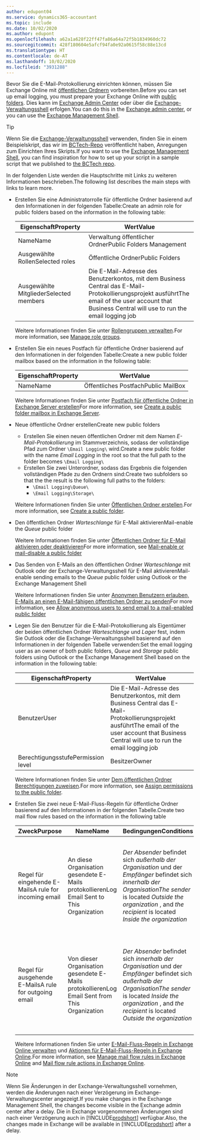 ```yaml
---
author: edupont04
ms.service: dynamics365-accountant
ms.topic: include
ms.date: 10/02/2020
ms.author: edupont
ms.openlocfilehash: a62a1a628f22ff47fa86a64a72f5b1834960dc72
ms.sourcegitcommit: 428f180604e5afcf94fa0e92a0615f58c88e13cd
ms.translationtype: HT
ms.contentlocale: de-AT
ms.lasthandoff: 10/02/2020
ms.locfileid: "3931288"
---
```

<span data-ttu-id="203ef-101">Bevor Sie die E-Mail-Protokollierung einrichten können, müssen Sie Exchange Online mit [öffentlichen Ordnern](/exchange/collaboration/public-folders/public-folders?view=exchserver-2019&preserve-view=true ) vorbereiten.</span><span class="sxs-lookup"><span data-stu-id="203ef-101">Before you can set up email logging, you must prepare your Exchange Online with [public folders](/exchange/collaboration/public-folders/public-folders?view=exchserver-2019&preserve-view=true ).</span></span> <span data-ttu-id="203ef-102">Dies kann im [Exchange Admin Center](/Exchange/architecture/client-access/exchange-admin-center?view=exchserver-2019&preserve-view=true ) oder über die [Exchange-Verwaltungsshell](/powershell/exchange/exchange-management-shell?view=exchange-ps&preserve-view=true ) erfolgen.</span><span class="sxs-lookup"><span data-stu-id="203ef-102">You can do this in the [Exchange admin center](/Exchange/architecture/client-access/exchange-admin-center?view=exchserver-2019&preserve-view=true ), or you can use the [Exchange Management Shell](/powershell/exchange/exchange-management-shell?view=exchange-ps&preserve-view=true ).</span></span>  

> [!TIP]
> <span data-ttu-id="203ef-103">Wenn Sie die [Exchange-Verwaltungsshell](/powershell/exchange/exchange-management-shell?view=exchange-ps&preserve-view=true ) verwenden, finden Sie in einem Beispielskript, das wir im [BCTech-Repo](https://github.com/microsoft/BCTech/tree/master/samples/EmailLogging) veröffentlicht haben, Anregungen zum Einrichten Ihres Skripts.</span><span class="sxs-lookup"><span data-stu-id="203ef-103">If you want to use the [Exchange Management Shell](/powershell/exchange/exchange-management-shell?view=exchange-ps&preserve-view=true ), you can find inspiration for how to set up your script in a sample script that we published to [the BCTech repo](https://github.com/microsoft/BCTech/tree/master/samples/EmailLogging).</span></span>

<span data-ttu-id="203ef-104">In der folgenden Liste werden die Hauptschritte mit Links zu weiteren Informationen beschrieben.</span><span class="sxs-lookup"><span data-stu-id="203ef-104">The following list describes the main steps with links to learn more.</span></span>  

- <span data-ttu-id="203ef-105">Erstellen Sie eine Administratorrolle für öffentliche Ordner basierend auf den Informationen in der folgenden Tabelle:</span><span class="sxs-lookup"><span data-stu-id="203ef-105">Create an admin role for public folders based on the information in the following table:</span></span>

  |<span data-ttu-id="203ef-106">Eigenschaft</span><span class="sxs-lookup"><span data-stu-id="203ef-106">Property</span></span>        |<span data-ttu-id="203ef-107">Wert</span><span class="sxs-lookup"><span data-stu-id="203ef-107">Value</span></span>                     |
  |----------------|--------------------------|
  |<span data-ttu-id="203ef-108">Name</span><span class="sxs-lookup"><span data-stu-id="203ef-108">Name</span></span>            |<span data-ttu-id="203ef-109">Verwaltung öffentlicher Ordner</span><span class="sxs-lookup"><span data-stu-id="203ef-109">Public Folders Management</span></span> |
  |<span data-ttu-id="203ef-110">Ausgewählte Rollen</span><span class="sxs-lookup"><span data-stu-id="203ef-110">Selected roles</span></span>  |<span data-ttu-id="203ef-111">Öffentliche Ordner</span><span class="sxs-lookup"><span data-stu-id="203ef-111">Public Folders</span></span>            |
  |<span data-ttu-id="203ef-112">Ausgewählte Mitglieder</span><span class="sxs-lookup"><span data-stu-id="203ef-112">Selected members</span></span>|<span data-ttu-id="203ef-113">Die E-Mail-Adresse des Benutzerkontos, mit dem Business Central das E-Mail-Protokollierungsprojekt ausführt</span><span class="sxs-lookup"><span data-stu-id="203ef-113">The email of the user account that Business Central will use to run the email logging job</span></span>|

  <span data-ttu-id="203ef-114">Weitere Informationen finden Sie unter [Rollengruppen verwalten](/exchange/permissions/role-groups?view=exchserver-2019&preserve-view=true).</span><span class="sxs-lookup"><span data-stu-id="203ef-114">For more information, see [Manage role groups](/exchange/permissions/role-groups?view=exchserver-2019&preserve-view=true).</span></span>

- <span data-ttu-id="203ef-115">Erstellen Sie ein neues Postfach für öffentliche Ordner basierend auf den Informationen in der folgenden Tabelle:</span><span class="sxs-lookup"><span data-stu-id="203ef-115">Create a new public folder mailbox based on the information in the following table:</span></span>

  |<span data-ttu-id="203ef-116">Eigenschaft</span><span class="sxs-lookup"><span data-stu-id="203ef-116">Property</span></span>        |<span data-ttu-id="203ef-117">Wert</span><span class="sxs-lookup"><span data-stu-id="203ef-117">Value</span></span>                     |
  |----------------|--------------------------|
  |<span data-ttu-id="203ef-118">Name</span><span class="sxs-lookup"><span data-stu-id="203ef-118">Name</span></span>            |<span data-ttu-id="203ef-119">Öffentliches Postfach</span><span class="sxs-lookup"><span data-stu-id="203ef-119">Public MailBox</span></span>            |

  <span data-ttu-id="203ef-120">Weitere Informationen finden Sie unter [Postfach für öffentliche Ordner in Exchange Server erstellen](/exchange/collaboration/public-folders/create-public-folder-mailboxes)</span><span class="sxs-lookup"><span data-stu-id="203ef-120">For more information, see [Create a public folder mailbox in Exchange Server](/exchange/collaboration/public-folders/create-public-folder-mailboxes).</span></span>  

- <span data-ttu-id="203ef-121">Neue öffentliche Ordner erstellen</span><span class="sxs-lookup"><span data-stu-id="203ef-121">Create new public folders</span></span>

  - <span data-ttu-id="203ef-122">Erstellen Sie einen neuen öffentlichen Ordner mit dem Namen *E-Mail-Protokollierung* im Stammverzeichnis, sodass der vollständige Pfad zum Ordner ```\Email Logging\``` wird.</span><span class="sxs-lookup"><span data-stu-id="203ef-122">Create a new public folder with the name *Email Logging* in the root so that the full path to the folder becomes ```\Email Logging\```</span></span>
  - <span data-ttu-id="203ef-123">Erstellen Sie zwei Unterordner, sodass das Ergebnis die folgenden vollständigen Pfade zu den Ordnern sind:</span><span class="sxs-lookup"><span data-stu-id="203ef-123">Create two subfolders so that the the result is the following full paths to the folders:</span></span>
    - ```\Email Logging\Queue\```
    - ```\Email Logging\Storage\```

  <span data-ttu-id="203ef-124">Weitere Informationen finden Sie unter [Öffentlichen Ordner erstellen](/exchange/collaboration/public-folders/create-public-folders?view=exchserver-2019&preserve-view=true).</span><span class="sxs-lookup"><span data-stu-id="203ef-124">For more information, see [Create a public folder](/exchange/collaboration/public-folders/create-public-folders?view=exchserver-2019&preserve-view=true).</span></span>

- <span data-ttu-id="203ef-125">Den öffentlichen Ordner *Warteschlange* für E-Mail aktivieren</span><span class="sxs-lookup"><span data-stu-id="203ef-125">Mail-enable the *Queue* public folder</span></span>

  <span data-ttu-id="203ef-126">Weitere Informationen finden Sie unter [Öffentlichen Ordner für E-Mail aktivieren oder deaktivieren](/exchange/collaboration/public-folders/mail-enable-or-disable?view=exchserver-2019&preserve-view=true)</span><span class="sxs-lookup"><span data-stu-id="203ef-126">For more information, see [Mail-enable or mail-disable a public folder](/exchange/collaboration/public-folders/mail-enable-or-disable?view=exchserver-2019&preserve-view=true)</span></span>

- <span data-ttu-id="203ef-127">Das Senden von E-Mails an den öffentlichen Ordner *Warteschlange* mit Outlook oder der Exchange-Verwaltungsshell für E-Mail aktivieren</span><span class="sxs-lookup"><span data-stu-id="203ef-127">Mail-enable sending emails to the *Queue* public folder using Outlook or the Exchange Management Shell</span></span>

  <span data-ttu-id="203ef-128">Weitere Informationen finden Sie unter [Anonymen Benutzern erlauben, E-Mails an einen E-Mail-fähigen öffentlichen Ordner zu senden](/exchange/collaboration/public-folders/mail-enable-or-disable#allow-anonymous-users-to-send-email-to-a-mail-enabled-public-folder?view=exchserver-2019&preserve-view=true)</span><span class="sxs-lookup"><span data-stu-id="203ef-128">For more information, see [Allow anonymous users to send email to a mail-enabled public folder](/exchange/collaboration/public-folders/mail-enable-or-disable#allow-anonymous-users-to-send-email-to-a-mail-enabled-public-folder?view=exchserver-2019&preserve-view=true)</span></span>

- <span data-ttu-id="203ef-129">Legen Sie den Benutzer für die E-Mail-Protokollierung als Eigentümer der beiden öffentlichen Ordner *Warteschlange* und *Lager* fest, indem Sie Outlook oder die Exchange-Verwaltungsshell basierend auf den Informationen in der folgenden Tabelle verwenden:</span><span class="sxs-lookup"><span data-stu-id="203ef-129">Set the email logging user as an owner of both public folders, *Queue* and *Storage* public folders  using Outlook or the Exchange Management Shell based on the information in the following table:</span></span>

  |<span data-ttu-id="203ef-130">Eigenschaft</span><span class="sxs-lookup"><span data-stu-id="203ef-130">Property</span></span>        |<span data-ttu-id="203ef-131">Wert</span><span class="sxs-lookup"><span data-stu-id="203ef-131">Value</span></span>                     |
  |----------------|--------------------------|
  |<span data-ttu-id="203ef-132">Benutzer</span><span class="sxs-lookup"><span data-stu-id="203ef-132">User</span></span>            |<span data-ttu-id="203ef-133">Die E-Mail-Adresse des Benutzerkontos, mit dem Business Central das E-Mail-Protokollierungsprojekt ausführt</span><span class="sxs-lookup"><span data-stu-id="203ef-133">The email of the user account that Business Central will use to run the email logging job</span></span>|
  |<span data-ttu-id="203ef-134">Berechtigungsstufe</span><span class="sxs-lookup"><span data-stu-id="203ef-134">Permission level</span></span>|<span data-ttu-id="203ef-135">Besitzer</span><span class="sxs-lookup"><span data-stu-id="203ef-135">Owner</span></span>                     |

  <span data-ttu-id="203ef-136">Weitere Informationen finden Sie unter [Dem öffentlichen Ordner Berechtigungen zuweisen](/exchange/collaboration-exo/public-folders/set-up-public-folders#step-3-assign-permissions-to-the-public-folder).</span><span class="sxs-lookup"><span data-stu-id="203ef-136">For more information, see [Assign permissions to the public folder](/exchange/collaboration-exo/public-folders/set-up-public-folders#step-3-assign-permissions-to-the-public-folder).</span></span>

- <span data-ttu-id="203ef-137">Erstellen Sie zwei neue E-Mail-Fluss-Regeln für öffentliche Ordner basierend auf den Informationen in der folgenden Tabelle.</span><span class="sxs-lookup"><span data-stu-id="203ef-137">Create two mail flow rules based on the information in the following table</span></span>

  |<span data-ttu-id="203ef-138">Zweck</span><span class="sxs-lookup"><span data-stu-id="203ef-138">Purpose</span></span>  |<span data-ttu-id="203ef-139">Name</span><span class="sxs-lookup"><span data-stu-id="203ef-139">Name</span></span> |<span data-ttu-id="203ef-140">Bedingungen</span><span class="sxs-lookup"><span data-stu-id="203ef-140">Conditions</span></span>                        |<span data-ttu-id="203ef-141">Aktion</span><span class="sxs-lookup"><span data-stu-id="203ef-141">Action</span></span>                                       |
  |---------|-----|----------------------------------|---------------------------------------------|
  |<span data-ttu-id="203ef-142">Regel für eingehende E-Mails</span><span class="sxs-lookup"><span data-stu-id="203ef-142">A rule for incoming email</span></span> |<span data-ttu-id="203ef-143">An diese Organisation gesendete E-Mails protokollieren</span><span class="sxs-lookup"><span data-stu-id="203ef-143">Log Email Sent to This Organization</span></span>|<span data-ttu-id="203ef-144">*Der Absender* befindet sich *außerhalb der Organisation* und der *Empfänger* befindet sich *innerhalb der Organisation*</span><span class="sxs-lookup"><span data-stu-id="203ef-144">*The sender* is located *Outside the organization* , and *the recipient* is located *Inside the organization*</span></span>|<span data-ttu-id="203ef-145">Das für den öffentlichen Ordner *Warteschlange* festgelegte E-Mail-Konto mit Bcc senden</span><span class="sxs-lookup"><span data-stu-id="203ef-145">BCC the email account that is specified for the *Queue* public folder</span></span>|
  |<span data-ttu-id="203ef-146">Regel für ausgehende E-Mails</span><span class="sxs-lookup"><span data-stu-id="203ef-146">A rule for outgoing email</span></span> | <span data-ttu-id="203ef-147">Von dieser Organisation gesendete E-Mails protokollieren</span><span class="sxs-lookup"><span data-stu-id="203ef-147">Log Email Sent from This Organization</span></span> |<span data-ttu-id="203ef-148">*Der Absender* befindet sich *innerhalb der Organisation* und der *Empfänger* befindet sich *außerhalb der Organisation*</span><span class="sxs-lookup"><span data-stu-id="203ef-148">*The sender* is located *Inside the organization* , and *the recipient* is located *Outside the organization*</span></span>|<span data-ttu-id="203ef-149">Das für den öffentlichen Ordner *Warteschlange* festgelegte E-Mail-Konto mit Bcc senden</span><span class="sxs-lookup"><span data-stu-id="203ef-149">BCC the email account that is specified for the *Queue* public folder</span></span>|
  
  <span data-ttu-id="203ef-150">Weitere Informationen finden Sie unter [E-Mail-Fluss-Regeln in Exchange Online verwalten](/exchange/security-and-compliance/mail-flow-rules/manage-mail-flow-rules) und [Aktionen für E-Mail-Fluss-Regeln in Exchange Online](/exchange/security-and-compliance/mail-flow-rules/mail-flow-rule-actions).</span><span class="sxs-lookup"><span data-stu-id="203ef-150">For more information, see [Manage mail flow rules in Exchange Online](/exchange/security-and-compliance/mail-flow-rules/manage-mail-flow-rules) and [Mail flow rule actions in Exchange Online](/exchange/security-and-compliance/mail-flow-rules/mail-flow-rule-actions).</span></span>

> [!NOTE]
> <span data-ttu-id="203ef-151">Wenn Sie Änderungen in der Exchange-Verwaltungsshell vornehmen, werden die Änderungen nach einer Verzögerung im Exchange-Verwaltungscenter angezeigt.</span><span class="sxs-lookup"><span data-stu-id="203ef-151">If you make changes in the Exchange Management Shell, the changes become visible in the Exchange admin center after a delay.</span></span> <span data-ttu-id="203ef-152">Die in Exchange vorgenommenen Änderungen sind nach einer Verzögerung auch in [!INCLUDE[prodshort](prodshort.md)] verfügbar.</span><span class="sxs-lookup"><span data-stu-id="203ef-152">Also, the changes made in Exchange will be available in [!INCLUDE[prodshort](prodshort.md)] after a delay.</span></span>

